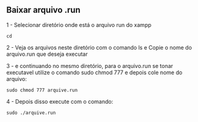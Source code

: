 ## Baixar arquivo .run

1 - Selecionar diretório onde está o arquivo run do xampp
~~~linux
cd 
~~~

2 - Veja os arquivos neste diretório com o comando ls e Copie o nome do arquivo.run que deseja executar

3 - e continuando no mesmo diretório, para o arquivo.run se tonar executavel utilize o comando sudo chmod 777 e depois cole nome do arquivo: 
~~~
sudo chmod 777 arquive.run
~~~

4 - Depois disso execute com o comando:
~~~linux
sudo ./arquive.run
~~~
